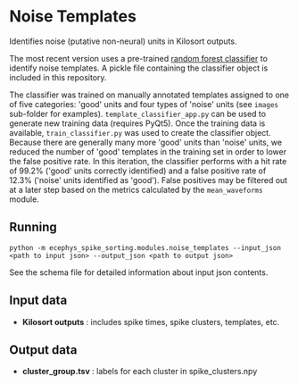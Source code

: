 Noise Templates
==============
Identifies noise (putative non-neural) units in Kilosort outputs.

The most recent version uses a pre-trained [random forest classifier](https://scikit-learn.org/stable/modules/generated/sklearn.ensemble.RandomForestClassifier.html) to identify noise templates. A pickle file containing the classifier object is included in this repository.

The classifier was trained on manually annotated templates assigned to one of five categories: 'good' units and four types of 'noise' units (see `images` sub-folder for examples). `template_classifier_app.py` can be used to generate new training data (requires PyQt5). Once the training data is available, `train_classifier.py` was used to create the classifier object. Because there are generally many more 'good' units than 'noise' units, we reduced the number of 'good' templates in the training set in order to lower the false positive rate. In this iteration, the classifier performs with a hit rate of 99.2% ('good' units correctly identified) and a false positive rate of 12.3% ('noise' units identified as 'good'). False positives may be filtered out at a later step based on the metrics calculated by the `mean_waveforms` module. 

Running
-------
```
python -m ecephys_spike_sorting.modules.noise_templates --input_json <path to input json> --output_json <path to output json>
```
See the schema file for detailed information about input json contents.


Input data
----------
- **Kilosort outputs** : includes spike times, spike clusters, templates, etc.


Output data
-----------
- **cluster_group.tsv** : labels for each cluster in spike_clusters.npy